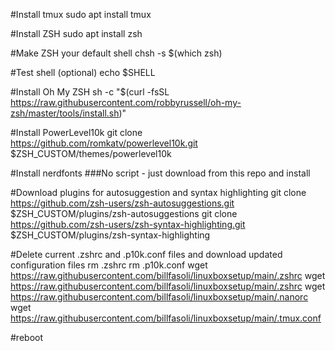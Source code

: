 #Install tmux
sudo apt install tmux

#Install ZSH
sudo apt install zsh

#Make ZSH your default shell
chsh -s $(which zsh)

#Test shell (optional)
echo $SHELL

#Install Oh My ZSH
sh -c "$(curl -fsSL https://raw.githubusercontent.com/robbyrussell/oh-my-zsh/master/tools/install.sh)"

#Install PowerLevel10k
git clone https://github.com/romkatv/powerlevel10k.git $ZSH_CUSTOM/themes/powerlevel10k

#Install nerdfonts
###No script - just download from this repo and install

#Download plugins for autosuggestion and syntax highlighting
git clone https://github.com/zsh-users/zsh-autosuggestions.git $ZSH_CUSTOM/plugins/zsh-autosuggestions
git clone https://github.com/zsh-users/zsh-syntax-highlighting.git $ZSH_CUSTOM/plugins/zsh-syntax-highlighting

#Delete current .zshrc and .p10k.conf files and download updated configuration files
rm .zshrc
rm .p10k.conf
wget https://raw.githubusercontent.com/billfasoli/linuxboxsetup/main/.zshrc
wget https://raw.githubusercontent.com/billfasoli/linuxboxsetup/main/.zshrc
wget https://raw.githubusercontent.com/billfasoli/linuxboxsetup/main/.nanorc
wget https://raw.githubusercontent.com/billfasoli/linuxboxsetup/main/.tmux.conf

#reboot
